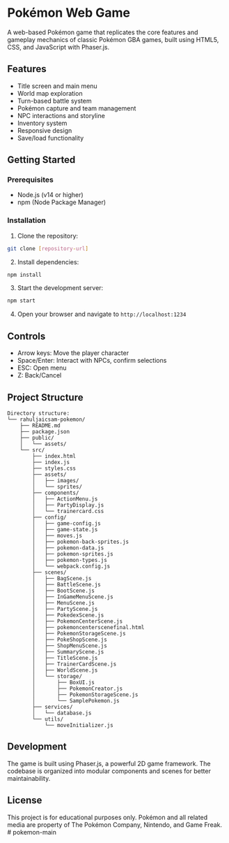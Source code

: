 # Pokémon Web Game

A web-based Pokémon game that replicates the core features and gameplay mechanics of classic Pokémon GBA games, built using HTML5, CSS, and JavaScript with Phaser.js.

## Features

- Title screen and main menu
- World map exploration
- Turn-based battle system
- Pokémon capture and team management
- NPC interactions and storyline
- Inventory system
- Responsive design
- Save/load functionality

## Getting Started

### Prerequisites

- Node.js (v14 or higher)
- npm (Node Package Manager)

### Installation

1. Clone the repository:
```bash
git clone [repository-url]
```

2. Install dependencies:
```bash
npm install
```

3. Start the development server:
```bash
npm start
```

4. Open your browser and navigate to `http://localhost:1234`

## Controls

- Arrow keys: Move the player character
- Space/Enter: Interact with NPCs, confirm selections
- ESC: Open menu
- Z: Back/Cancel

## Project Structure

```
Directory structure:
└── rahuljaicsam-pokemon/
    ├── README.md
    ├── package.json
    ├── public/
    │   └── assets/
    └── src/
        ├── index.html
        ├── index.js
        ├── styles.css
        ├── assets/
        │   ├── images/
        │   └── sprites/
        ├── components/
        │   ├── ActionMenu.js
        │   ├── PartyDisplay.js
        │   └── trainercard.css
        ├── config/
        │   ├── game-config.js
        │   ├── game-state.js
        │   ├── moves.js
        │   ├── pokemon-back-sprites.js
        │   ├── pokemon-data.js
        │   ├── pokemon-sprites.js
        │   ├── pokemon-types.js
        │   └── webpack.config.js
        ├── scenes/
        │   ├── BagScene.js
        │   ├── BattleScene.js
        │   ├── BootScene.js
        │   ├── InGameMenuScene.js
        │   ├── MenuScene.js
        │   ├── PartyScene.js
        │   ├── PokedexScene.js
        │   ├── PokemonCenterScene.js
        │   ├── pokemoncenterscenefinal.html
        │   ├── PokemonStorageScene.js
        │   ├── PokeShopScene.js
        │   ├── ShopMenuScene.js
        │   ├── SummaryScene.js
        │   ├── TitleScene.js
        │   ├── TrainerCardScene.js
        │   ├── WorldScene.js
        │   └── storage/
        │       ├── BoxUI.js
        │       ├── PokemonCreator.js
        │       ├── PokemonStorageScene.js
        │       └── SamplePokemon.js
        ├── services/
        │   └── database.js
        └── utils/
            └── moveInitializer.js

```

## Development

The game is built using Phaser.js, a powerful 2D game framework. The codebase is organized into modular components and scenes for better maintainability.

## License

This project is for educational purposes only. Pokémon and all related media are property of The Pokémon Company, Nintendo, and Game Freak. #   p o k e m o n - m a i n 
 
 